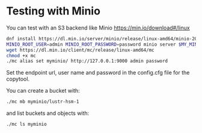 # Testing with Minio

You can test with an S3 backend like Minio https://min.io/download#/linux

```sh
dnf install https://dl.min.io/server/minio/release/linux-amd64/minio-20230923034750.0.0.x86_64.rpm
MINIO_ROOT_USER=admin MINIO_ROOT_PASSWORD=password minio server $MY_MINIO_CACHE --console-address ":9001"
wget https://dl.min.io/client/mc/release/linux-amd64/mc
chmod +x mc
./mc alias set myminio/ http://127.0.0.1:9000 admin password
```

Set the endpoint url, user name and password in the config.cfg file for the copytool.

You can create a bucket with:

```sh
./mc mb myminio/lustr-hsm-1
```

and list buckets and objects with:

```sh
./mc ls myminio
```
